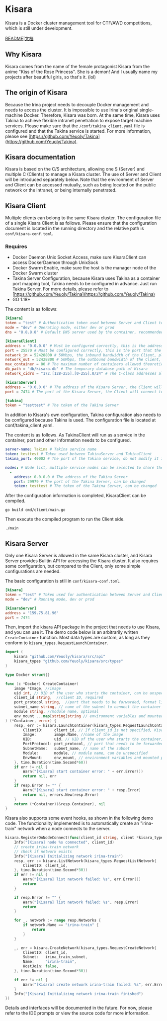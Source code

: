 # Kisara
Kisara is a Docker cluster management tool for CTF/AWD competitions, which is still under development.

[README](./README.md)|[文档](./README-cn.md)

## Why Kisara
Kisara comes from the name of the female protagonist Kisara from the anime "Kiss of the Rose Princess". She is a demon! And I usually name my projects after beautiful girls, so that's it. (lol)

## The origin of Kisara
Because the Irina project needs to decouple Docker management and needs to access the cluster. It is impossible to use Irina's original single-machine Docker. Therefore, Kisara was born. At the same time, Kisara uses Takina to achieve flexible intranet penetration to expose target machine services. Please make sure that the `/conf/takina_client.yaml` file is configured and that the Takina service is started. For more information, please see [https://github.com/Yeuoly/Takina](https://github.com/Yeuoly/Takina).

## Kisara documentation
Kisara is based on the C/S architecture, allowing one S (Server) and multiple C (Clients) to manage a Kisara cluster. The use of Server and Client will be introduced separately below. Note that the environment of Server and Client can be accessed mutually, such as being located on the public network or the intranet, or being internally penetrated.

## Kisara Client
Multiple clients can belong to the same Kisara cluster. The configuration file of a single Kisara Client is as follows. Please ensure that the configuration document is located in the running directory and the relative path is `conf/kisara-conf.toml`.

### Requires
- Docker Daemon Unix Socket Access, make sure KisaraClient can access DockerDaemon through UnixSock
- Docker Swarm Enable, make sure the host is the manager node of the Docker Swarm cluster
- Takina Server Configuration, because Kisara uses Takina as a container port mapping tool, Takina needs to be configured in advance. Just run Takina Server. For more details, please refer to [https://github.com/Yeuoly/Takina](https://github.com/Yeuoly/Takina)
- GO 1.18+

The content is as follows:
```toml
[kisara]
token = "test" # Authentication token used between Server and Client to ensure that the tokens are the same for both Server and Client
mode = "dev" # Operating mode, either dev or prod
dns = "8.8.8.8" # Default DNS server used by the container, recommended to use public servers such as 8.8.8.8 or 114.114.114.114

[kisaraClient]
address = "0.0.0.0" # Must be configured correctly, this is the address that the user provides to the Server to access the Client, ensuring that the Server's network environment can access this address
port = 25570 # Must be configured correctly, this is the port that the user provides to the Server to access the Client, ensuring that the Server's network environment can access this port
network_in = 52428800 # 50Mbps, the inbound bandwidth of the Client, please adjust it based on the Takina configuration
network_out = 52428800 # 50Mbps, the outbound bandwidth of the Client, please adjust it based on the host configuration
max_container = 80 # The maximum number of containers allowed theoretically
db_path = "db/kisara.db" # The temporary database path of Kisara
network_cidrs = "172.[128-255].[0-255].0/24" # The C-class addresses allowed to be applied for, these addresses will be used as the network pool when Kisara applies for a network

[kisaraServer]
address = "0.0.0.0" # The address of the Kisara Server, the Client will connect to this address and act as its Client node to provide services for it
port = 7474 # The port of the Kisara Server, the Client will connect to this port and act as its Client node to provide services for it

[takina]
token = "testtest" # The token of the Takina Server
```

In addition to Kisara's own configuration, Takina configuration also needs to be configured because Takina is used. The configuration file is located at conf/takina_client.yaml.

The content is as follows. As TakinaClient will run as a service in the container, port and other information needs to be configured.

```yaml
server-name: Takina # Takina service name
token: testtest # Token used between TakinaServer and TakinaClient
takina_port: 40002 # The port of the Takina service, do not modify it if using the default port

nodes: # Node list, multiple service nodes can be selected to share the traffic load
  - 
    address: 0.0.0.0 # The address of the Takina Server
    port: 29979 # The port of the Takina Server, can be changed
    token: testtest # The token of the Takina Server, can be changed
```

After the configuration information is completed, KisaraClient can be compiled.

`go build cmd/client/main.go`

Then execute the compiled program to run the Client side.

`./main`

## Kisara Server
Only one Kisara Server is allowed in the same Kisara cluster, and Kisara Server provides Builtin API for accessing the Kisara cluster. It also requires some configuration, but compared to the Client, only some simple configurations are needed.

The basic configuration is still in `conf/kisara-conf.toml`.

```toml
[kisara]
token = "test" # Token used for authentication between Server and Client, ensure that the Token of Server and Client are the same
mode = "dev" # Running mode, dev or prod

[kisaraServer]
address = "159.75.81.96"
port = 7474
```

Then, import the kisara API package in the project that needs to use Kisara, and you can use it. The demo code below is an arbitrarily written `CreateContainer` function. Most data types are custom, as long as they conform to `kisara_types.RequestLaunchContainer`.

```go
import (
    kisara "github.com/Yeuoly/kisara/src/api"
	kisara_types "github.com/Yeuoly/kisara/src/types"
)

type Docker struct{}

func (c *Docker) CreateContainer(
    image *Image, //image
    uid int, // UID of the user who starts the container, can be unspecified
    client_id string,  //client ID, required
    port_protocol string,  //port that needs to be forwarded, format like 80/tcp,22/tcp
    subnet_name string, // name of the subnet to connect the container to
    module string, //module name, optional
    env_mount ...map[string]string // environment variables and mounted paths required
) (*Container, error) {
	resp, err := kisara.LaunchContainer(kisara_types.RequestLaunchContainer{
		ClientID:     client_id, // If client_id is not specified, Kisara will select a node based on its own complex balancing algorithm.
		Image:        image.Name, //name of the image
		UID:          uid, // UID of the user who starts the container, can be unspecified
		PortProtocol: port_protocol, // port that needs to be forwarded
		SubnetName:   subnet_name, // name of the subnet
		Module:       module, // module name, can be unspecified
		EnvMount:     env_mount, // environment variables and mounted paths
	}, time.Duration(time.Second*60))
	if err != nil {
		Warn("[Kisara] start container error: " + err.Error())
		return nil, err
	}
	if resp.Error != "" {
		Warn("[Kisara] start container error: " + resp.Error)
		return nil, errors.New(resp.Error)
	}
	return (*Container)(&resp.Container), nil
}

```

Kisara also supports some event hooks, as shown in the following demo code. The functionality implemented is to automatically create an "irina-train" network when a node connects to the server.

```go
kisara.RegisterOnNodeConnect(func(client_id string, client *kisara_types.Client) {
	Info("[Kisara] node %s connected", client_id)
	// create irina-train network
	// check if network exists
	Info("[Kisara] Initializing network irina-train")
	resp, err := kisara.ListNetwork(kisara_types.RequestListNetwork{
		ClientID: client_id,
	}, time.Duration(time.Second*30))
	if err != nil {
		Warn("[Kisara] list network failed: %s", err.Error())
		return
	}

	if resp.Error != "" {
		Warn("[Kisara] list network failed: %s", resp.Error)
        return
	}

	for _, network := range resp.Networks {
		if network.Name == "irina-train" {
			return
		}
	}

	_, err = kisara.CreateNetwork(kisara_types.RequestCreateNetwork{
		ClientID: client_id,
		Subnet:   irina_train_subnet,
		Name:     "irina-train",
		HostJoin: false,
	}, time.Duration(time.Second*30))

    if err != nil {
		Warn("[Kisara] create network irina-train failed: %s", err.Error())
	}
	Info("[Kisara] Initializing network irina-train finished")
})
```

Details and interfaces will be documented in the future. For now, please refer to the IDE prompts or view the source code for more information.